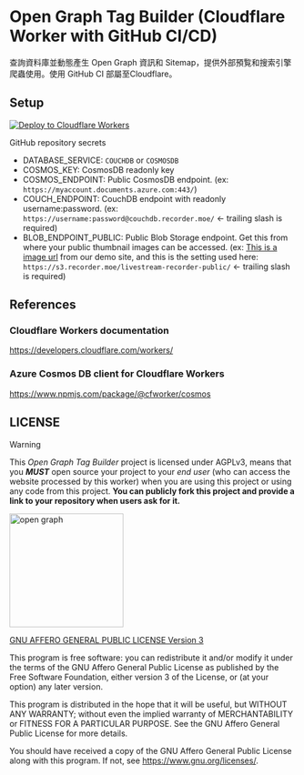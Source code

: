 # Open Graph Tag Builder (Cloudflare Worker with GitHub CI/CD)

查詢資料庫並動態產生 Open Graph 資訊和 Sitemap，提供外部預覧和搜索引擎爬蟲使用。使用 GitHub CI 部屬至Cloudflare。

## Setup

[![Deploy to Cloudflare Workers](https://deploy.workers.cloudflare.com/button)](https://deploy.workers.cloudflare.com/?url=https://github.com/Recorder-moe/OpenGraphTagBuilder)

GitHub repository secrets

- DATABASE_SERVICE: `COUCHDB` or `COSMOSDB`
- COSMOS_KEY: CosmosDB readonly key
- COSMOS_ENDPOINT: Public CosmosDB endpoint. (ex: `https://myaccount.documents.azure.com:443/`)
- COUCH_ENDPOINT: CouchDB endpoint with readonly username:password. (ex: `https://username:password@couchdb.recorder.moe/` ← trailing slash is required)
- BLOB_ENDPOINT_PUBLIC: Public Blob Storage endpoint. Get this from where your public thumbnail images can be accessed. (ex: [This is a image url](https://s3.recorder.moe/livestream-recorder-public/thumbnails/YQ5AlJwVaStk.avif) from our demo site, and this is the setting used here: `https://s3.recorder.moe/livestream-recorder-public/` ← trailing slash is required)

## References

### Cloudflare Workers documentation

<https://developers.cloudflare.com/workers/>

### Azure Cosmos DB client for Cloudflare Workers

<https://www.npmjs.com/package/@cfworker/cosmos>

## LICENSE

> [!WARNING]  
> This *Open Graph Tag Builder* project is licensed under AGPLv3, means that you ***MUST*** open source your project to your *end user* (who can access the website processed by this worker) when you are using this project or using any code from this project. **You can publicly fork this project and provide a link to your repository when users ask for it.**

<img src="https://github.com/Recorder-moe/OpenGraphTagBuilder/assets/16995691/6234ae4e-8d5f-4d06-b716-2cdadeb5da21" alt="open graph" width="200" />

[GNU AFFERO GENERAL PUBLIC LICENSE Version 3](LICENSE)

This program is free software: you can redistribute it and/or modify it under the terms of the GNU Affero General Public License as published by the Free Software Foundation, either version 3 of the License, or (at your option) any later version.

This program is distributed in the hope that it will be useful, but WITHOUT ANY WARRANTY; without even the implied warranty of MERCHANTABILITY or FITNESS FOR A PARTICULAR PURPOSE. See the GNU Affero General Public License for more details.

You should have received a copy of the GNU Affero General Public License along with this program. If not, see <https://www.gnu.org/licenses/>.
